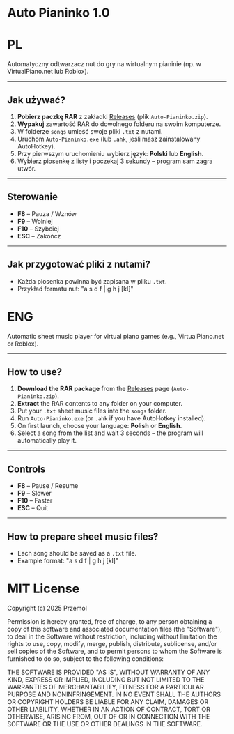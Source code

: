 # Auto Pianinko 1.0

# PL

Automatyczny odtwarzacz nut do gry na wirtualnym pianinie (np. w VirtualPiano.net lub Roblox).

---

## Jak używać?

1. **Pobierz paczkę RAR** z zakładki [Releases](../../releases) (plik `Auto-Pianinko.zip`).
2. **Wypakuj** zawartość RAR do dowolnego folderu na swoim komputerze.
3. W folderze `songs` umieść swoje pliki `.txt` z nutami.
4. Uruchom `Auto-Pianinko.exe` (lub `.ahk`, jeśli masz zainstalowany AutoHotkey).
5. Przy pierwszym uruchomieniu wybierz język: **Polski** lub **English**.
6. Wybierz piosenkę z listy i poczekaj 3 sekundy – program sam zagra utwór.

---

## Sterowanie
- **F8** – Pauza / Wznów  
- **F9** – Wolniej  
- **F10** – Szybciej  
- **ESC** – Zakończ  

---

## Jak przygotować pliki z nutami?
- Każda piosenka powinna być zapisana w pliku `.txt`.
- Przykład formatu nut: "a s d f | g h j [kl]"


# ENG

Automatic sheet music player for virtual piano games (e.g., VirtualPiano.net or Roblox).

---

## How to use?

1. **Download the RAR package** from the [Releases](../../releases) page (`Auto-Pianinko.zip`).
2. **Extract** the RAR contents to any folder on your computer.
3. Put your `.txt` sheet music files into the `songs` folder.
4. Run `Auto-Pianinko.exe` (or `.ahk` if you have AutoHotkey installed).
5. On first launch, choose your language: **Polish** or **English**.
6. Select a song from the list and wait 3 seconds – the program will automatically play it.

---

## Controls
- **F8** – Pause / Resume  
- **F9** – Slower  
- **F10** – Faster  
- **ESC** – Quit  

---

## How to prepare sheet music files?
- Each song should be saved as a `.txt` file.
- Example format: "a s d f | g h j [kl]"


# MIT License

Copyright (c) 2025 Przemol

Permission is hereby granted, free of charge, to any person obtaining a copy
of this software and associated documentation files (the "Software"), to deal
in the Software without restriction, including without limitation the rights
to use, copy, modify, merge, publish, distribute, sublicense, and/or sell
copies of the Software, and to permit persons to whom the Software is
furnished to do so, subject to the following conditions:

THE SOFTWARE IS PROVIDED "AS IS", WITHOUT WARRANTY OF ANY KIND, EXPRESS OR
IMPLIED, INCLUDING BUT NOT LIMITED TO THE WARRANTIES OF MERCHANTABILITY,
FITNESS FOR A PARTICULAR PURPOSE AND NONINFRINGEMENT. IN NO EVENT SHALL THE
AUTHORS OR COPYRIGHT HOLDERS BE LIABLE FOR ANY CLAIM, DAMAGES OR OTHER
LIABILITY, WHETHER IN AN ACTION OF CONTRACT, TORT OR OTHERWISE, ARISING FROM,
OUT OF OR IN CONNECTION WITH THE SOFTWARE OR THE USE OR OTHER DEALINGS IN THE
SOFTWARE.
